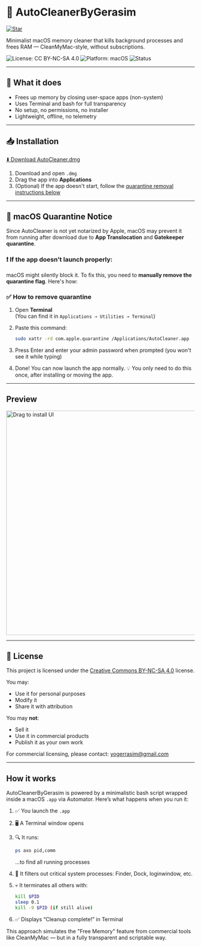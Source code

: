 # 🧹 AutoCleanerByGerasim

[![Star](https://img.shields.io/github/stars/Yogerasim/AutoCleanerByGerasim?style=social)](https://github.com/Yogerasim/AutoCleanerByGerasim/stargazers)

Minimalist macOS memory cleaner that kills background processes and frees RAM — CleanMyMac-style, without subscriptions.

![License: CC BY-NC-SA 4.0](https://img.shields.io/badge/License-CC%20BY--NC--SA%204.0-lightgrey.svg)
![Platform: macOS](https://img.shields.io/badge/platform-macOS-blue)
![Status](https://img.shields.io/badge/version-1.0.0-green)

---

## 🧠 What it does

- Frees up memory by closing user-space apps (non-system)
- Uses Terminal and bash for full transparency
- No setup, no permissions, no installer
- Lightweight, offline, no telemetry

---

## 📥 Installation

[⬇️ Download AutoCleaner.dmg](https://github.com/Yogerasim/AutoCleanerByGerasim/releases/download/v1.0.0/AutoCleaner.dmg)

1. Download and open `.dmg`
2. Drag the app into **Applications**
3. (Optional) If the app doesn't start, follow the [quarantine removal instructions below](#-macos-quarantine-notice)

---

## 🚫 macOS Quarantine Notice

Since AutoCleaner is not yet notarized by Apple, macOS may prevent it from running after download due to **App Translocation** and **Gatekeeper quarantine**.

### ❗ If the app doesn't launch properly:

macOS might silently block it. To fix this, you need to **manually remove the quarantine flag**. Here's how:

### ✅ How to remove quarantine

1. Open **Terminal**  
   (You can find it in `Applications → Utilities → Terminal`)

2. Paste this command:

   ```bash
   sudo xattr -rd com.apple.quarantine /Applications/AutoCleaner.app
   
3. Press Enter and enter your admin password when prompted (you won't see it while typing)

4. Done! You can now launch the app normally.
💡 You only need to do this once, after installing or moving the app.
   
---

## Preview

<img src="Screenshots/drag-to-install.png" width="600" alt="Drag to install UI">

---

## 🧾 License

This project is licensed under the [Creative Commons BY-NC-SA 4.0](https://creativecommons.org/licenses/by-nc-sa/4.0/) license.

You may:
- Use it for personal purposes
- Modify it
- Share it with attribution

You may **not**:
- Sell it
- Use it in commercial products
- Publish it as your own work

For commercial licensing, please contact: yogerrasim@gmail.com

---

## How it works

AutoCleanerByGerasim is powered by a minimalistic bash script wrapped inside a macOS `.app` via Automator.
Here’s what happens when you run it:

1. ✅ You launch the `.app`
2. 🖥 A Terminal window opens
3. 🔍 It runs:
   ```bash
   ps axo pid,comm
   ```
   ...to find all running processes

4. 🧠 It filters out critical system processes:
   Finder, Dock, loginwindow, etc.

5. 💀 It terminates all others with:
   ```bash
   kill $PID
   sleep 0.1
   kill -9 $PID (if still alive)
   ```

6. ✅ Displays “Cleanup complete!” in Terminal

This approach simulates the "Free Memory" feature from commercial tools like CleanMyMac — but in a fully transparent and scriptable way.

